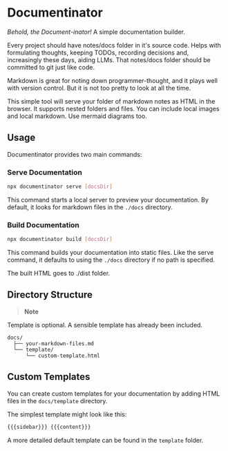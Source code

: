 # Documentinator

_Behold, the Document-inator!_ A simple documentation builder.

Every project should have notes/docs folder in it's source code.
Helps with formulating thoughts, keeping TODOs,
recording decisions and, increasingly these days, aiding LLMs. That notes/docs folder
should be committed to git just like code.

Markdown is great for noting down programmer-thought, and it plays well with version control.
But it is not too pretty to look at all the time.

This simple tool will serve your folder of markdown notes as HTML in the browser.
It supports nested folders and files. You can include local images and local markdown.
Use mermaid diagrams too.

## Usage

Documentinator provides two main commands:

### Serve Documentation

```bash
npx documentinator serve [docsDir]
```

This command starts a local server to preview your documentation. By default, it looks for markdown files in the `./docs` directory.

### Build Documentation

```bash
npx documentinator build [docsDir]
```

This command builds your documentation into static files. Like the serve command, it defaults to using the `./docs` directory if no path is specified.

The built HTML goes to ./dist folder.

## Directory Structure

> **Note**

  Template is optional. A sensible template has already been included.

```
docs/
  ├── your-markdown-files.md
  └── template/
      └── custom-template.html
```

## Custom Templates

You can create custom templates for your documentation by adding HTML files in the `docs/template` directory.

The simplest template might look like this:

```html
{{{sidebar}}} {{{content}}}
```

A more detailed default template can be found in the `template` folder.
